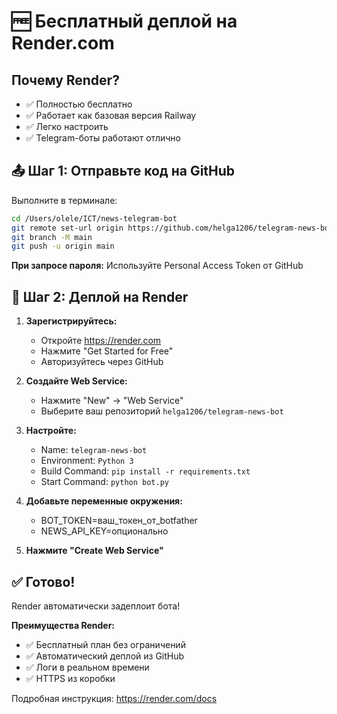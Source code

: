 # 🆓 Бесплатный деплой на Render.com

## Почему Render?

- ✅ Полностью бесплатно
- ✅ Работает как базовая версия Railway
- ✅ Легко настроить
- ✅ Telegram-боты работают отлично

## 📤 Шаг 1: Отправьте код на GitHub

Выполните в терминале:

```bash
cd /Users/olele/ICT/news-telegram-bot
git remote set-url origin https://github.com/helga1206/telegram-news-bot.git
git branch -M main
git push -u origin main
```

**При запросе пароля:** Используйте Personal Access Token от GitHub

## 🚀 Шаг 2: Деплой на Render

1. **Зарегистрируйтесь:**
   - Откройте https://render.com
   - Нажмите "Get Started for Free"
   - Авторизуйтесь через GitHub

2. **Создайте Web Service:**
   - Нажмите "New" → "Web Service"
   - Выберите ваш репозиторий `helga1206/telegram-news-bot`
   
3. **Настройте:**
   - Name: `telegram-news-bot`
   - Environment: `Python 3`
   - Build Command: `pip install -r requirements.txt`
   - Start Command: `python bot.py`

4. **Добавьте переменные окружения:**
   - BOT_TOKEN=ваш_токен_от_botfather
   - NEWS_API_KEY=опционально

5. **Нажмите "Create Web Service"**

## ✅ Готово!

Render автоматически задеплоит бота!

**Преимущества Render:**
- ✅ Бесплатный план без ограничений
- ✅ Автоматический деплой из GitHub
- ✅ Логи в реальном времени
- ✅ HTTPS из коробки

Подробная инструкция: https://render.com/docs

